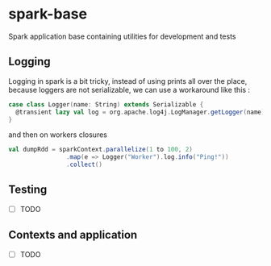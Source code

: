 # spark-base

Spark application base containing utilities for development and tests

## Logging

Logging in spark is a bit tricky, instead of using prints all over the place, because loggers are not serializable, we 
can use a workaround like this :
```scala
case class Logger(name: String) extends Serializable {
  @transient lazy val log = org.apache.log4j.LogManager.getLogger(name)
}
```

and then on workers closures 

```scala
val dumpRdd = sparkContext.parallelize(1 to 100, 2)
                .map(e => Logger("Worker").log.info("Ping!"))
                .collect()
```

## Testing

- [ ] TODO

## Contexts and application

- [ ] TODO